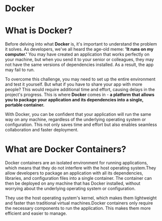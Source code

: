 # Docker
# What is Docker?
  Before delving into what **Docker** is, it's important to understand the problem it solves. As developers, we've all heard the age-old meme: **'It runs on my computer.'** You may have created an application that works perfectly on your machine, but when you send it to your senior or colleagues, they may not have the same versions of dependencies installed. As a result, the app may fail to run.

  To overcome this challenge, you may need to set up the entire environment and test it yourself. But what if you have to share your app with more people? This would require additional time and effort, causing delays in the project's progress. This is where **Docker** comes in - **a platform that allows you to package your application and its dependencies into a single, portable container.** 
  
  With Docker, you can be confident that your application will run the same way on any machine, regardless of the underlying operating system or configuration. This not only saves time and effort but also enables seamless collaboration and faster deployment.
  
  
  
# What are Docker Containers?
Docker containers are an isolated environment for running applications, which means that they do not interfere with the host operating system.They allow developers to package an application with all its dependencies, libraries, and configuration files into a single container. The container can then be deployed on any machine that has Docker installed, without worrying about the underlying operating system or configuration. 


They use the host operating system's kernel, which makes them lightweight and faster than traditional virtual machines.Docker containers only require the necessary components to run the application. This makes them more efficient and easier to manage.

